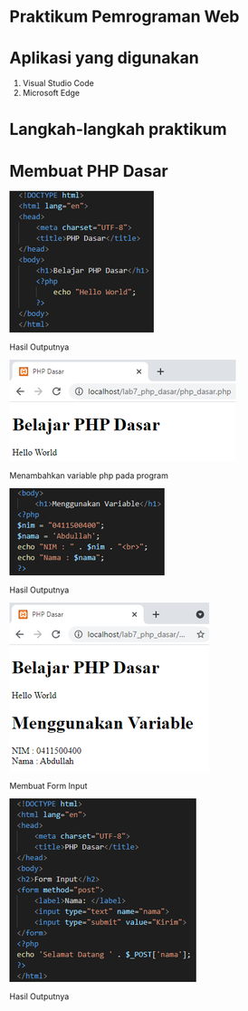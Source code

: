 # Praktikum Pemrograman Web

# Aplikasi yang digunakan
1. Visual Studio Code
2. Microsoft Edge

# Langkah-langkah praktikum

# Membuat PHP Dasar





![input](https://github.com/ikmalriyan21/Lab7Web/blob/138640b42c45cf6e20537495bcc2ad6bb4e7b87f/gambar/codingan%20php%20dasar.png)

Hasil Outputnya





![input](https://github.com/ikmalriyan21/Lab7Web/blob/d46554dd177108bfd48a6f4a2c89c64a908602d9/gambar/output%20php%20dasar.png)

Menambahkan variable php pada program





![input](https://github.com/ikmalriyan21/Lab7Web/blob/273252aabd6d906998fd51aef907e6480cc85ed6/gambar/codingan%20variable%20php.png)

Hasil Outputnya





![input](https://github.com/ikmalriyan21/Lab7Web/blob/f4f5a4ae8d5cc65e81df191bdf273364a7105b04/gambar/output%20variable%20php.png)

Membuat Form Input





![input](https://github.com/ikmalriyan21/Lab7Web/blob/81430d23b63cd3e681e2830082ba55a859903cba/gambar/codingan%20form%20input.png)

Hasil Outputnya










